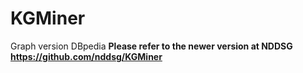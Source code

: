 # KGMiner
Graph version DBpedia
**Please refer to the newer version at NDDSG https://github.com/nddsg/KGMiner**
